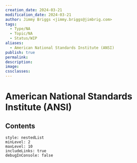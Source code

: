 ```yaml
---
creation_date: 2024-03-21
modification_date: 2024-03-21
author: Jimmy Briggs <jimmy.briggs@jimbrig.com>
tags:
  - Type/NA
  - Topic/NA
  - Status/WIP
aliases:
  - American National Standards Institute (ANSI)
publish: true
permalink:
description:
image:
cssclasses:
---
```



# American National Standards Institute (ANSI)

## Contents

```table-of-contents
style: nestedList
minLevel: 2
maxLevel: 10
includeLinks: true
debugInConsole: false
```
